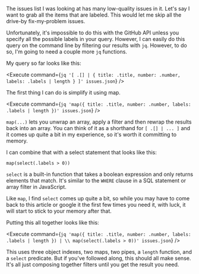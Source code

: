 <script>
import Alert from "components/Alert.svelte";
import Execute from "components/Execute.svelte";
</script>

The issues list I was looking at has many low-quality issues in it. Let's say I want to grab all the items that are labeled. This would let me skip all the drive-by fix-my-problem issues.

Unfortunately, it's impossible to do this with the GitHub API unless you specify all the possible labels in your query. However, I can easily do this query on the command line by filtering our results with `jq`. However, to do so, I'm going to need a couple more `jq` functions.

My query so far looks like this:

<Execute command={`jq '[ .[] | { title: .title, number: .number, labels: .labels | length } ]' issues.json`} />

The first thing I can do is simplify it using map.

<Execute command={`jq 'map({ title: .title, number: .number, labels: .labels | length })' issues.json`} />

`map(...)` lets you unwrap an array, apply a filter and then rewrap the results back into an array. You can think of it as a shorthand for `[ .[] | ... ]` and it comes up quite a bit in my experience, so it's worth it committing to memory.

I can combine that with a select statement that looks like this:

`map(select(.labels > 0))`

`select` is a built-in function that takes a boolean expression and only returns elements that match. It's similar to the `WHERE` clause in a SQL statement or array filter in JavaScript.

Like `map`, I find `select` comes up quite a bit, so while you may have to come back to this article or google it the first few times you need it, with luck, it will start to stick to your memory after that.

Putting this all together looks like this:

<Execute command={`jq 'map({ title: .title, number: .number, labels: .labels | length }) | \\ map(select(.labels > 0))' issues.json`} />

This uses three object indexes, two maps, two pipes, a `length` function, and a `select` predicate. But if you've followed along, this should all make sense. It's all just composing together filters until you get the result you need.

